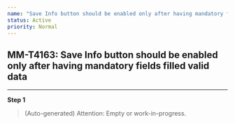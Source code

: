 ```yaml
---
name: "Save Info button should be enabled only after having mandatory fields filled valid data"
status: Active
priority: Normal
---
```


## MM-T4163: Save Info button should be enabled only after having mandatory fields filled valid data

---

**Step 1**

> (Auto-generated) Attention: Empty or work-in-progress.
